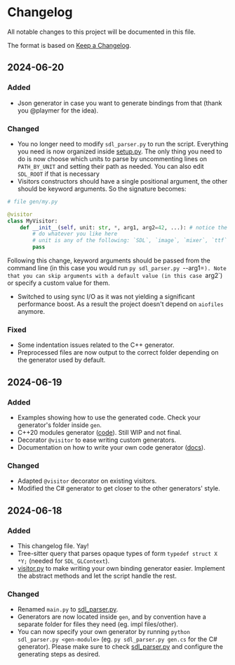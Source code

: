 
# Changelog

All notable changes to this project will be documented in this file.

The format is based on [Keep a Changelog](https://keepachangelog.com/en/1.1.0/).


## 2024-06-20

### Added

- Json generator in case you want to generate bindings from that (thank you @playmer for the idea).

### Changed

- You no longer need to modify `sdl_parser.py` to run the script. Everything you need is now organized inside [setup.py](./setup.py). The only thing you need to do is now choose which units to parse by uncommenting lines on `PATH_BY_UNIT` and setting their path as needed. You can also edit `SDL_ROOT` if that is necessary
- Visitors constructors should have a single positional argument, the other should be keyword arguments. So the signature becomes:
```py
# file gen/my.py

@visitor
class MyVisitor:
    def __init__(self, unit: str, *, arg1, arg2=42, ...): # notice the * that separates positional and keyword arguments
        # do whatever you like here
        # unit is any of the following: `SDL`, `image`, `mixer`, `ttf` 
        pass
```
Following this change, keyword arguments should be passed from the command line (in this case you would run `py sdl_parser.py `--arg1=<SomeValue>`). Note that you can skip arguments with a default value (in this case `arg2`) or specify a custom value for them.

- Switched to using sync I/O as it was not yielding a significant performance boost. As a result the project doesn't depend on `aiofiles` anymore.

### Fixed

- Some indentation issues related to the C++ generator.
- Preprocessed files are now output to the correct folder depending on the generator used by default.


## 2024-06-19

### Added

- Examples showing how to use the generated code. Check your generator's folder inside `gen`.
- C++20 modules generator ([code](./gen/cpp.py)). Still WIP and not final.
- Decorator `@visitor` to ease writing custom generators.
- Documentation on how to write your own code generator ([docs](./docs/bindings-my-way.md)).


### Changed

- Adapted `@visitor` decorator on existing visitors.
- Modified the C# generator to get closer to the other generators' style.


## 2024-06-18

### Added

- This changelog file. Yay!
- Tree-sitter query that parses opaque types of form `typedef struct X *Y;` (needed for `SDL_GLContext`).
- [visitor.py](./visitor.py) to make writing your own binding generator easier. Implement the abstract methods and let the script handle the rest.


### Changed

- Renamed `main.py` to [sdl_parser.py](./sdl_parser.py).
- Generators are now located inside `gen`, and by convention have a separate folder for files they need (eg. impl files/other).
- You can now specify your own generator by running `python sdl_parser.py <gen-module>` (eg. `py sdl_parser.py gen.cs` for the C# generator). Please make sure to check [sdl_parser.py](./sdl_parser.py) and configure the generating steps as desired.
